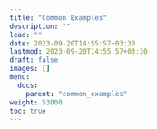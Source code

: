 ```yaml
---
title: "Common Examples"
description: ""
lead: ""
date: 2023-09-20T14:55:57+03:30
lastmod: 2023-09-20T14:55:57+03:30
draft: false
images: []
menu:
  docs:
    parent: "common_examples"
weight: 53000
toc: true
---
```

